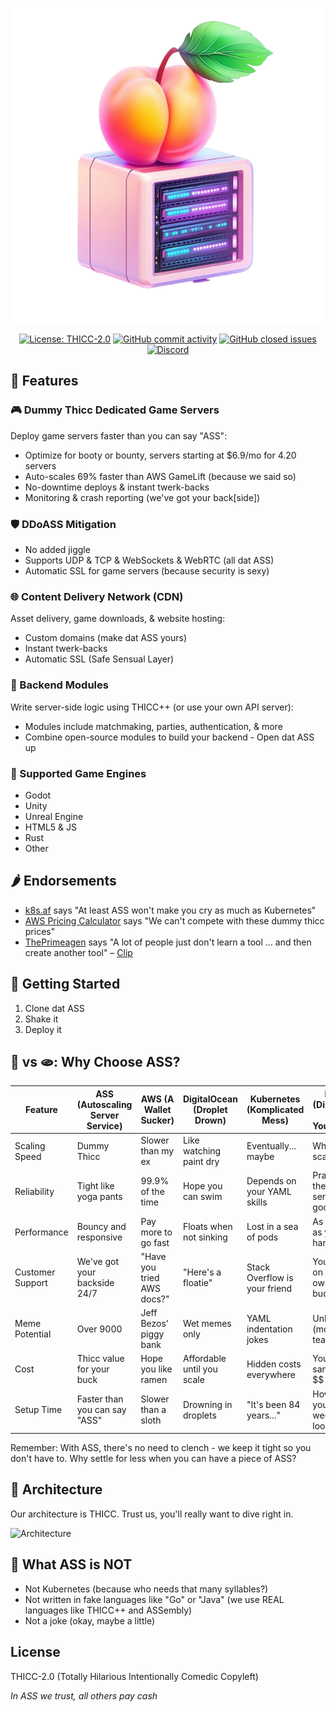 <p align="center">
  <picture>
      <img src="./media/icon.png" alt="Rivet">
  </picture>
</p>

<p align="center">
  <a href="#"><img alt="License: THICC-2.0" src="https://img.shields.io/badge/license-THICC--2.0-blue?style=flat-square"></a>
  <a href="#"><img alt="GitHub commit activity" src="https://img.shields.io/badge/commits-thicc-green?style=flat-square"/></a>
  <a href="#"><img alt="GitHub closed issues" src="https://img.shields.io/badge/issues-clenched-red?style=flat-square"/></a>
  <a href="#"><img alt="Discord" src="https://img.shields.io/badge/discord-dummy__thicc-purple?style=flat-square"/></a>
</p>

## 🍑 Features

### 🎮 Dummy Thicc Dedicated Game Servers

Deploy game servers faster than you can say "ASS":

- Optimize for booty or bounty, servers starting at $6.9/mo for 4.20 servers
- Auto-scales 69% faster than AWS GameLift (because we said so)
- No-downtime deploys & instant twerk-backs
- Monitoring & crash reporting (we've got your back[side])

### 🛡️ DDoASS Mitigation

- No added jiggle
- Supports UDP & TCP & WebSockets & WebRTC (all dat ASS)
- Automatic SSL for game servers (because security is sexy)

### 🌐 Content Delivery Network (CDN)

Asset delivery, game downloads, & website hosting:

- Custom domains (make dat ASS yours)
- Instant twerk-backs
- Automatic SSL (Safe Sensual Layer)

### 🧩 Backend Modules

Write server-side logic using THICC++ (or use your own API server):

- Modules include matchmaking, parties, authentication, & more
- Combine open-source modules to build your backend - Open dat ASS up

### 🚙 Supported Game Engines

- Godot
- Unity
- Unreal Engine
- HTML5 & JS
- Rust
- Other

## 🌶️ Endorsements

- [k8s.af](https://k8s.af) says "At least ASS won't make you cry as much as Kubernetes"
- [AWS Pricing Calculator](https://calculator.aws/#/) says "We can't compete with these dummy thicc prices"
- [ThePrimeagen](https://x.com/ThePrimeagen) says "A lot of people just don't learn a tool ... and then create another tool" – [Clip](https://www.twitch.tv/theprimeagen/clip/FrigidHeartlessBananaRuleFive-MJmhAQ3gr2gcGSwX)

## 🚀 Getting Started

1. Clone dat ASS
2. Shake it
3. Deploy it

## 🍑 vs 🫓: Why Choose ASS?

| Feature           | ASS (Autoscaling Server Service) | AWS (A Wallet Sucker) | DigitalOcean (Droplet Drown) | Kubernetes (Komplicated Mess) | DIY (Disaster It Yourself) |
|-------------------|----------------------------------|----------------------|------------------------------|-------------------------------|----------------------------|
| Scaling Speed     | Dummy Thicc                      | Slower than my ex    | Like watching paint dry      | Eventually... maybe           | What's scaling?            |
| Reliability       | Tight like yoga pants            | 99.9% of the time    | Hope you can swim            | Depends on your YAML skills   | Pray to the server gods    |
| Performance       | Bouncy and responsive            | Pay more to go fast  | Floats when not sinking      | Lost in a sea of pods         | As good as your hardware   |
| Customer Support  | We've got your backside 24/7     | "Have you tried AWS docs?" | "Here's a floatie"     | Stack Overflow is your friend | You're on your own, buddy  |
| Meme Potential    | Over 9000                        | Jeff Bezos' piggy bank | Wet memes only            | YAML indentation jokes        | Unlimited (mostly tears)   |
| Cost              | Thicc value for your buck        | Hope you like ramen  | Affordable until you scale   | Hidden costs everywhere       | Your sanity + $$           |
| Setup Time        | Faster than you can say "ASS"    | Slower than a sloth  | Drowning in droplets         | "It's been 84 years..."       | How's your weekend looking? |

Remember: With ASS, there's no need to clench - we keep it tight so you don't have to. Why settle for less when you can have a piece of ASS?

## 📐 Architecture

Our architecture is THICC. Trust us, you'll really want to dive right in.

![Architecture](./media/architecture.png)

## 🚫 What ASS is NOT

- Not Kubernetes (because who needs that many syllables?)
- Not written in fake languages like "Go" or "Java" (we use REAL languages like THICC++ and ASSembly)
- Not a joke (okay, maybe a little)

## License

THICC-2.0 (Totally Hilarious Intentionally Comedic Copyleft)


_In ASS we trust, all others pay cash_
